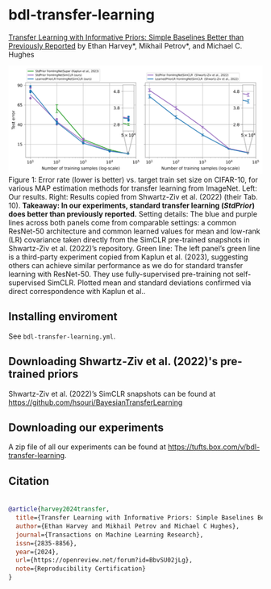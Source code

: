 # bdl-transfer-learning

[Transfer Learning with Informative Priors: Simple Baselines Better than Previously Reported](https://openreview.net/pdf?id=BbvSU02jLg) by Ethan Harvey*, Mikhail Petrov*, and Michael C. Hughes

![Figure 1](./notebooks/replication.png)
Figure 1: Error rate (lower is better) vs. target train set size on CIFAR-10, for various MAP estimation methods for transfer learning from ImageNet. Left: Our results. Right: Results copied from Shwartz-Ziv et al. (2022) (their Tab. 10). **Takeaway: In our experiments, standard transfer learning (*StdPrior*) does better than previously reported.** Setting details: The blue and purple lines across both panels come from comparable settings: a common ResNet-50 architecture and common learned values for mean and low-rank (LR) covariance taken directly from the SimCLR pre-trained snapshots in Shwartz-Ziv et al. (2022)’s repository. Green line: The left panel’s green line is a third-party experiment copied from Kaplun et al. (2023), suggesting others can achieve similar performance as we do for standard transfer learning with ResNet-50. They use fully-supervised pre-training not self-supervised SimCLR. Plotted mean and standard deviations confirmed via direct correspondence with Kaplun et al..

## Installing enviroment
See `bdl-transfer-learning.yml`.

## Downloading Shwartz-Ziv et al. (2022)'s pre-trained priors
Shwartz-Ziv et al. (2022)’s SimCLR snapshots can be found at https://github.com/hsouri/BayesianTransferLearning

## Downloading our experiments
A zip file of all our experiments can be found at https://tufts.box.com/v/bdl-transfer-learning.

## Citation
```bibtex

@article{harvey2024transfer,
  title={Transfer Learning with Informative Priors: Simple Baselines Better than Previously Reported},
  author={Ethan Harvey and Mikhail Petrov and Michael C Hughes},
  journal={Transactions on Machine Learning Research},
  issn={2835-8856},
  year={2024},
  url={https://openreview.net/forum?id=BbvSU02jLg},
  note={Reproducibility Certification}
}
```

